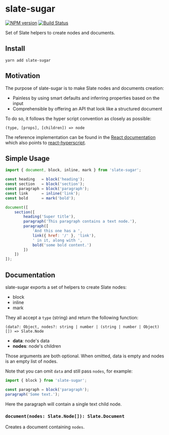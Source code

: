 # slate-sugar

[![NPM version](https://badge.fury.io/js/slate-sugar.svg)](http://badge.fury.io/js/slate-sugar)
[![Build Status](https://travis-ci.org/GitbookIO/slate-sugar.png?branch=master)](https://travis-ci.org/GitbookIO/slate-sugar)

Set of Slate helpers to create nodes and documents.

## Install

```
yarn add slate-sugar
```

## Motivation

The purpose of slate-sugar is to make Slate nodes and documents creation:

* Painless by using smart defaults and inferring properties based on the input
* Comprehensible by offering an API that look like a structured document

To do so, it follows the hyper script convention as closely as possible:

```
(type, [props], [children]) => node
```

The reference implementation can be found in the [React documentation](https://facebook.github.io/react/docs/react-without-jsx.html) which also points to [react-hyperscript](https://github.com/mlmorg/react-hyperscript).

## Simple Usage

```js
import { document, block, inline, mark } from 'slate-sugar';

const heading   = block('heading');
const section   = block('section');
const paragraph = block('paragraph');
const link      = inline('link');
const bold      = mark('bold');

document([
    section([
        heading('Super title'),
        paragraph('This paragraph contains a text node.'),
        paragraph([
            'And this one has a ',
            link({ href: '/' }, 'link'),
            ' in it, along with ',
            bold('some bold content.')
        ])
    ])
]);
```

## Documentation

slate-sugar exports a set of helpers to create Slate nodes:

* block
* inline
* mark

They all accept a `type` (string) and return the following function:

```
(data?: Object, nodes?: string | number | (string | number | Object)[]) => Slate.Node
```

* **data**: node's data
* **nodes**: node's children

Those arguments are both optional.
When omitted, data is empty and nodes is an empty list of nodes.

Note that you can omit `data` and still pass `nodes`, for example:

```js
import { block } from 'slate-sugar';

const paragraph = block('paragraph');
paragraph('Some text.');
```

Here the paragraph will contain a single text child node.

### `document(nodes: Slate.Node[]): Slate.Document`

Creates a document containing `nodes`.

